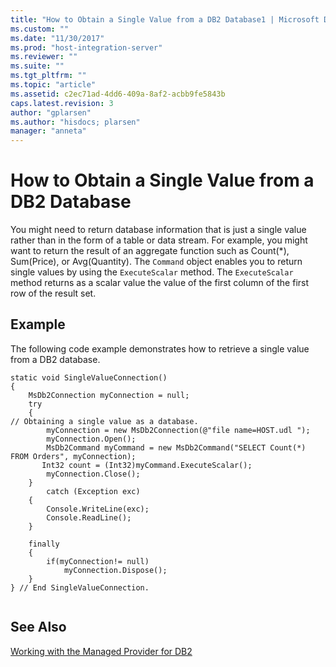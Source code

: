 ```yaml
---
title: "How to Obtain a Single Value from a DB2 Database1 | Microsoft Docs"
ms.custom: ""
ms.date: "11/30/2017"
ms.prod: "host-integration-server"
ms.reviewer: ""
ms.suite: ""
ms.tgt_pltfrm: ""
ms.topic: "article"
ms.assetid: c2ec71ad-4dd6-409a-8af2-acbb9fe5843b
caps.latest.revision: 3
author: "gplarsen"
ms.author: "hisdocs; plarsen"
manager: "anneta"
---
```

# How to Obtain a Single Value from a DB2 Database
You might need to return database information that is just a single value rather than in the form of a table or data stream. For example, you might want to return the result of an aggregate function such as Count(*), Sum(Price), or Avg(Quantity). The `Command` object enables you to return single values by using the `ExecuteScalar` method. The `ExecuteScalar` method returns as a scalar value the value of the first column of the first row of the result set.  
  
## Example  
 The following code example demonstrates how to retrieve a single value from a DB2 database.  
  
```  
static void SingleValueConnection()  
{  
    MsDb2Connection myConnection = null;  
    try  
    {  
// Obtaining a single value as a database.  
        myConnection = new MsDb2Connection(@"file name=HOST.udl ");  
        myConnection.Open();  
        MsDb2Command myCommand = new MsDb2Command("SELECT Count(*) FROM Orders", myConnection);  
       Int32 count = (Int32)myCommand.ExecuteScalar();  
        myConnection.Close();  
    }  
        catch (Exception exc)  
    {  
        Console.WriteLine(exc);  
        Console.ReadLine();  
    }  
  
    finally  
    {  
        if(myConnection!= null)  
            myConnection.Dispose();  
    }  
} // End SingleValueConnection.  
  
```  
  
## See Also  
 [Working with the Managed Provider for DB2](../core/working-with-the-managed-provider-for-db21.md)